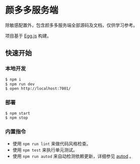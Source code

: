 # 颜多多服务端

除敏感配置外，包含颜多多服务端全部源码及文档，仅供学习参考。

项目基于 [Egg.js](https://eggjs.org/zh-cn/) 构建。

## 快速开始

### 本地开发

```bash
$ npm i
$ npm run dev
$ open http://localhost:7001/
```

### 部署

```bash
$ npm start
$ npm stop
```

### 内置指令

- 使用 `npm run lint` 来做代码风格检查。
- 使用 `npm test` 来执行单元测试。
- 使用 `npm run autod` 来自动检测依赖更新，详细参见 [autod](https://www.npmjs.com/package/autod) 。
